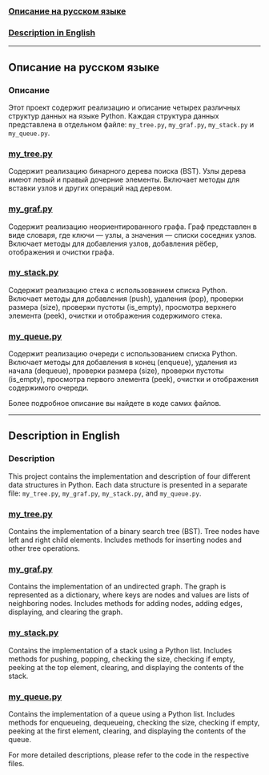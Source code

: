 ### [Описание на русском языке](#русский)

### [Description in English](#english)

---

## <a name="русский"></a>Описание на русском языке

### Описание
Этот проект содержит реализацию и описание четырех различных структур данных на языке Python. Каждая структура данных представлена в отдельном файле: `my_tree.py`, `my_graf.py`, `my_stack.py` и `my_queue.py`.

### [my_tree.py](https://github.com/NewalexOA/OD02_Structures/blob/main/my_tree.py)
Содержит реализацию бинарного дерева поиска (BST). Узлы дерева имеют левый и правый дочерние элементы. Включает методы для вставки узлов и других операций над деревом.

### [my_graf.py](https://github.com/NewalexOA/OD02_Structures/blob/main/my_graf.py)
Содержит реализацию неориентированного графа. Граф представлен в виде словаря, где ключи — узлы, а значения — списки соседних узлов. Включает методы для добавления узлов, добавления рёбер, отображения и очистки графа.

### [my_stack.py](https://github.com/NewalexOA/OD02_Structures/blob/main/my_stack.py)
Содержит реализацию стека с использованием списка Python. Включает методы для добавления (push), удаления (pop), проверки размера (size), проверки пустоты (is_empty), просмотра верхнего элемента (peek), очистки и отображения содержимого стека.

### [my_queue.py](https://github.com/NewalexOA/OD02_Structures/blob/main/my_queue.py)
Содержит реализацию очереди с использованием списка Python. Включает методы для добавления в конец (enqueue), удаления из начала (dequeue), проверки размера (size), проверки пустоты (is_empty), просмотра первого элемента (peek), очистки и отображения содержимого очереди.

Более подробное описание вы найдете в коде самих файлов.

---

## <a name="english"></a>Description in English

### Description
This project contains the implementation and description of four different data structures in Python. Each data structure is presented in a separate file: `my_tree.py`, `my_graf.py`, `my_stack.py`, and `my_queue.py`.

### [my_tree.py](https://github.com/NewalexOA/OD02_Structures/blob/main/my_tree.py)
Contains the implementation of a binary search tree (BST). Tree nodes have left and right child elements. Includes methods for inserting nodes and other tree operations.

### [my_graf.py](https://github.com/NewalexOA/OD02_Structures/blob/main/my_graf.py)
Contains the implementation of an undirected graph. The graph is represented as a dictionary, where keys are nodes and values are lists of neighboring nodes. Includes methods for adding nodes, adding edges, displaying, and clearing the graph.

### [my_stack.py](https://github.com/NewalexOA/OD02_Structures/blob/main/my_stack.py)
Contains the implementation of a stack using a Python list. Includes methods for pushing, popping, checking the size, checking if empty, peeking at the top element, clearing, and displaying the contents of the stack.

### [my_queue.py](https://github.com/NewalexOA/OD02_Structures/blob/main/my_queue.py)
Contains the implementation of a queue using a Python list. Includes methods for enqueueing, dequeueing, checking the size, checking if empty, peeking at the first element, clearing, and displaying the contents of the queue.

For more detailed descriptions, please refer to the code in the respective files.
